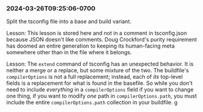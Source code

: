 ### 2024-03-26T09:25:06-0700

Split the tsconfig file into a base and build variant.

Lesson: This lesson is stored here and not in a comment in tsconfig.json because
JSON doesn't like comments. Doug Crockford's purity requirement has doomed an
entire generation to keeping its human-facing meta somewhere other than in the
file where it belongs.

Lesson: The `extend` command of tsconfig has an unexpected behavior. It is
neither a merge or a replace, but some mixture of the two. The buildfile's
`compilerOptions` is not a full replacement; instead, each of *its* top-level
fields is a replacement for what is found in the basefile. So while you don't
need to include *everything* in a `compilerOptions` field if you want to change
one thing, if you want to modify *one* path in `compilerOptions.path`, you must
include the entire `compilerOptions.path` collection in your buildfile.
g
